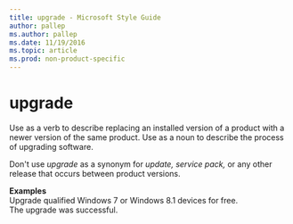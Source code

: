 ```yaml
---
title: upgrade - Microsoft Style Guide
author: pallep
ms.author: pallep
ms.date: 11/19/2016
ms.topic: article
ms.prod: non-product-specific
---
```


# upgrade

Use
as a verb to describe replacing an installed version of a product with a
newer version of the same product. Use as a noun to describe the
process of upgrading software. 

Don't use *upgrade* as a synonym for *update,* *service pack,* or any other release that occurs between product versions.

**Examples**  
Upgrade qualified Windows 7 or Windows 8.1 devices for free.  
The upgrade was successful.  
